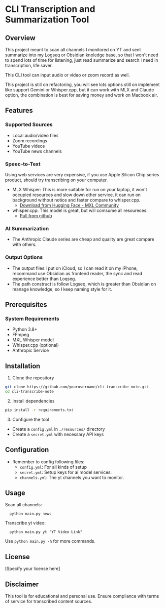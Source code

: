 # CLI Transcription and Summarization Tool


## Overview

This project meant to scan all channels I monitored on YT and sent summarize into my Logseq or Obsidian knoledge base, so that I won't need to spend lots of time for listening, just read summarize and search I need in transcription, life saver.

This CLI tool can input audio or video or zoom record as well.

This project is still on refactoring, you will see lots options still on implement like support Gemini or Whisper.cpp, but it can work with MLX and Claude option, the combination is best for saving money and work on Macbook air.


## Features

### Supported Sources
- Local audio/video files
- Zoom recordings
- YouTube videos
- YouTube news channels

### Speec-to-Text

Using web services are very expensive, if you use Apple Silicon Chip series product, should try transcribing on your computer.
- MLX Whisper: This is more suitable for run on your laptop, it won't occupied resources and slow down other service, it can run on background without notice and faster compare to whisper.cpp.
  - [Download from Hugging Face - MXL Community](https://huggingface.co/collections/mlx-community/whisper-663256f9964fbb1177db93dc)
- whisper.cpp: This model is great, but will comsume all resoureces.
  - [Pull from github](https://github.com/ggerganov/whisper.cpp)

### AI Summarization
- The Anthropic Claude series are cheap and quality are great compare with others. 


### Output Options
- The output files I put on iCloud, so I can read it on my iPhone, recommand use Obsidian as frontend reader, the sync and read experience better than Loqseg.
- The path construct is follow Logseq, which is greater than Obsidian on manage knowledge, so I keep naming style for it.


## Prerequisites

### System Requirements
- Python 3.8+
- FFmpeg
- MXL Whisper model
- Whisper.cpp (optional)
- Anthropic Service


## Installation

1. Clone the repository
```bash
git clone https://github.com/yourusername/cli-transcribe-note.git
cd cli-transcribe-note
```

2. Install dependencies
```bash
pip install -r requirements.txt
```

3. Configure the tool
- Create a `config.yml` in `./resources/` directory
- Create a `secret.yml` with necessary API keys


## Configuration

- Remember to config following files:
  - `config.yml`: For all kinds of setup
  - `secret.yml`: Setup keys for ai model services.
  - `channels.yml`: The yt channels you want to monitor.


## Usage

Scan all channels:
```
  python main.py news
```

Transcribe yt video:
```
  python main.py yt "YT Video Link"
```

Use `python main.py -h` for more commands.


## License

[Specify your license here]

## Disclaimer

This tool is for educational and personal use. Ensure compliance with terms of service for transcribed content sources.
